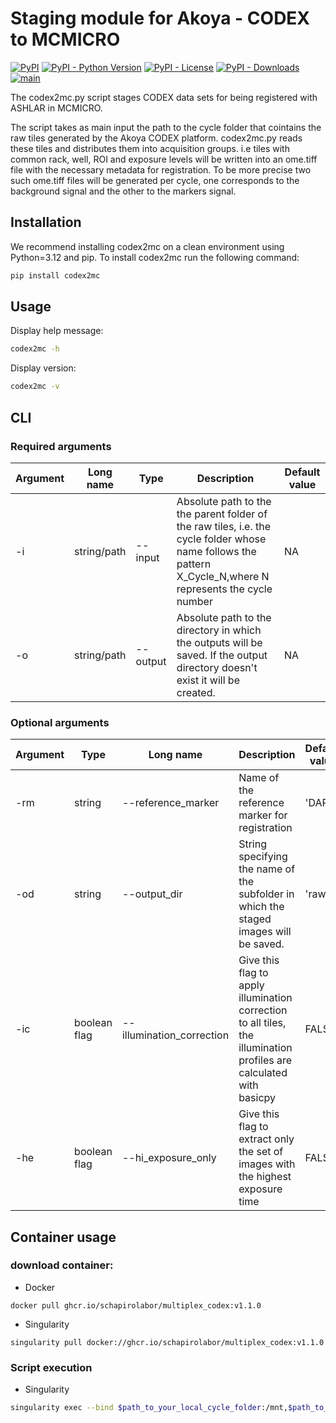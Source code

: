 # Staging module for Akoya - CODEX to MCMICRO
[![PyPI](https://img.shields.io/pypi/v/codex2mc?style=flat-square)](https://pypi.org/project/codex2mc/)
[![PyPI - Python Version](https://img.shields.io/pypi/pyversions/codex2mc?style=flat-square)](https://pypi.org/project/codex2mc/)
[![PyPI - License](https://img.shields.io/pypi/l/codex2mc?style=flat-square)](https://pypi.org/project/codex2mc/)
[![PyPI - Downloads](https://img.shields.io/pypi/dm/codex2mc?style=flat-square)](https://pypi.org/project/codex2mc/)
[![main](https://github.com/saezlab/liana-py/actions/workflows/main.yml/badge.svg)](https://github.com/schapirolabor/codex2mc/actions)

The codex2mc.py script stages CODEX data sets for being registered with ASHLAR in MCMICRO.

The script takes as main input the path to the cycle folder that cointains the raw tiles generated by the Akoya CODEX platform.  codex2mc.py reads these tiles and distributes them into acquisition groups. i.e tiles with common rack, well, ROI and exposure levels will be written into an ome.tiff file with the necessary metadata for registration.  To be more precise two such ome.tiff files will be generated per cycle, one corresponds to the background signal and the other to the markers signal.

## Installation
We recommend installing codex2mc on a clean environment using Python=3.12 and pip. To install codex2mc run the following command:

```bash
pip install codex2mc
```

## Usage
Display help message:
```bash
codex2mc -h
```

Display version:
```bash
codex2mc -v
```

## CLI
### Required arguments
| Argument|Long name|Type|Description|Default value|
|---------|---------|----|-----------|-------------|
| -i | string/path | --input | Absolute path to the the parent folder of the raw tiles, i.e. the cycle folder whose name follows the pattern X_Cycle_N,where N represents the cycle number | NA |
| -o | string/path | --output | Absolute path to the directory in which the outputs will be saved. If the output directory doesn't exist it will be created. | NA |

### Optional arguments
| Argument|Type|Long name| Description | Default value |
|---------|----|---------|-------------|---------------|
|-rm|string | --reference_marker | Name of the reference marker for registration|'DAPI'|
|-od|string | --output_dir | String specifying the name of the subfolder in which the staged images will be saved.|'raw'|
|-ic|boolean flag | --illumination_correction |Give this flag to apply illumination correction to all tiles, the illumination profiles are calculated with basicpy | FALSE |
|-he|boolean flag | --hi_exposure_only |Give this flag to extract only the set of images with the highest exposure time|FALSE|

## Container usage
### download container:
- Docker
```
docker pull ghcr.io/schapirolabor/multiplex_codex:v1.1.0
```
- Singularity
```
singularity pull docker://ghcr.io/schapirolabor/multiplex_codex:v1.1.0
```
### Script execution

- Singularity
``` bash
singularity exec --bind $path_to_your_local_cycle_folder:/mnt,$path_to_your_local_output_folder:/media --no-home $path_to_container python staging/codex2mc/codex2mc.py -i /mnt/$path_to_your_local_cycle_folder -o /media/$path_to_your_local_output_folder
```
